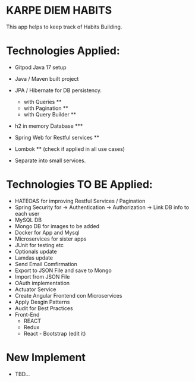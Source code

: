 # KARPE DIEM HABITS

This app helps to keep track of Habits Building.

# Technologies Applied:

- Gitpod Java 17 setup
- Java / Maven built project
- JPA / Hibernate for DB persistency.
    - with Queries **
    - with Pagination **
    - with Query Builder **
- h2 in memory Database ***
- Spring Web for Restful services **
- Lombok ** (check if applied in all use cases)

- Separate into small services.

# Technologies TO BE Applied:

- HATEOAS for improving Restful Services / Pagination
- Spring Security for -> Authentication -> Authorization -> Link DB info to each user
- MySQL DB
- Mongo DB for images to be added
- Docker for App and Mysql
- Microservices for sister apps
- JUnit for testing etc
- Optionals update
- Lamdas update
- Send Email Comfirmation
- Export to JSON File and save to Mongo
- Import from JSON File
- OAuth implementation
- Actuator Service
- Create Angular Frontend con Microservices
- Apply Desgin Patterns
- Audit for Best Practices
- Front-End
    - REACT 
    - Redux
    - React - Bootstrap (edit it)


# New Implement

- TBD...
